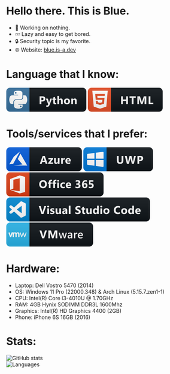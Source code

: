 # Hello there. This is Blue.
- 🔭 Working on nothing.
- 💤 Lazy and easy to get bored.
- 🔒 Security topic is my favorite.
- 🌐 Website: [blue.is-a.dev](https://blue.is-a.dev)

# Language that I know:
<!-- Python -->
<a href="https://python.org">
  <img src="img/python.svg" alt="Python" style="vertical-align:top margin:6px 4px"></a>
<!-- HTML -->
<a href="https://html.spec.whatwg.org/">
  <img src="img/html.svg" alt="HTML" style="vertical-align:top margin:6px 4px"></a>

# Tools/services that I prefer:
<!-- Azure -->
<a href="https://azure.microsoft.com/en-us/">
  <img src="img/azure.svg" alt="Azure" style="vertical-align:top margin:6px 4px"></a>
<!-- UWP -->
<a href="https://docs.microsoft.com/en-us/windows/uwp/get-started/universal-application-platform-guide">
  <img src="img/uwp.svg" alt="UWP" style="vertical-align:top margin:6px 4px"></a>
<!-- Microsoft 365 -->
<a href="https://microsoft.com/en-us/microsoft-365">
  <img src="img/office_365.svg" alt="Microsoft 365" style="vertical-align:top margin:6px 4px"></a>
<!-- Visual Studio Code -->
<a href="https://code.visualstudio.com">
  <img src="img/visualstudio_code.svg" alt="Visual Studio Code" style="vertical-align:top margin:6px 4px"></a>
<!-- VMware -->
<a href="https://vmware.com">
  <img src="img/vmware.svg" alt="VMware" style="vertical-align:top margin:6px 4px"></a>

# Hardware:
- Laptop: Dell Vostro 5470 (2014)
- OS: Windows 11 Pro (22000.348) & Arch Linux (5.15.7.zen1-1)
- CPU: Intel(R) Core i3-4010U @ 1.70GHz
- RAM: 4GB Hynix SODIMM DDR3L 1600Mhz
- Graphics: Intel(R) HD Graphics 4400 (2GB)
- Phone: iPhone 6S 16GB (2016)

# Stats:
![GitHub stats](https://github-readme-stats.vercel.app/api?username=jimmy-blue&theme=react&show_icons=true)\
![Languages](https://github-readme-stats.vercel.app/api/top-langs/?username=Jimmy-Blue&theme=react)
